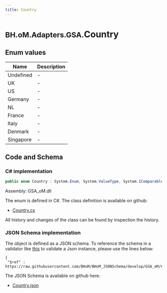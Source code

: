 ```yaml
---
title: Country
---
```


# <small>BH.oM.Adapters.GSA.</small>**Country**



## Enum values

| Name            | Description                                                    |
|-----------------|----------------------------------------------------------------|
| Undefined |  -  |
| UK |  -  |
| US |  -  |
| Germany |  -  |
| NL |  -  |
| France |  -  |
| Italy |  -  |
| Denmark |  -  |
| Singapore |  -  |


## Code and Schema

### C# implementation

``` C# title="C#"
public enum Country : System.Enum, System.ValueType, System.IComparable, System.ISpanFormattable, System.IFormattable, System.IConvertible
```

Assembly: GSA_oM.dll

The enum is defined in C#. The class definition is available on github:

- [Country.cs](https://github.com/BHoM/GSA_Toolkit/blob/develop/GSA_oM/Enum\Country.cs)

All history and changes of the class can be found by inspection the history.
### JSON Schema implementation

The object is defined as a JSON schema. To reference the schema in a validator like [this](https://www.jsonschemavalidator.net/) to validate a Json instance, please use the lines below:

``` { .json .copy .select } title="JSON Schema"
{
 "$ref" : https://raw.githubusercontent.com/BHoM/BHoM_JSONSchema/develop/GSA_oM/Country.json}
```

The JSON Schema is available on github here:

- [Country.json](https://github.com/BHoM/BHoM_JSONSchema/blob/develop/GSA_oM/Country.json)

